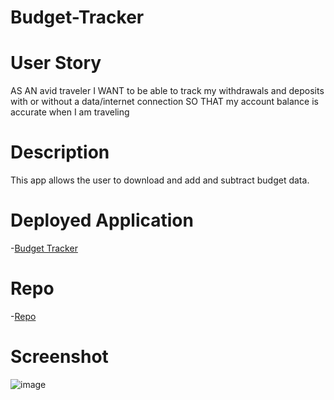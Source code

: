 # Budget-Tracker

# User Story
AS AN avid traveler
I WANT to be able to track my withdrawals and deposits with or without a data/internet connection
SO THAT my account balance is accurate when I am traveling

# Description
This app allows the user to download and add and subtract budget data.

# Deployed Application
-[Budget Tracker](https://mrm-budget-tracker.herokuapp.com/)

# Repo
-[Repo](https://github.com/maddyrae9/budget-tracker)

# Screenshot 
![image]('../../public/icons/budget-tracker-screenshot.png')

